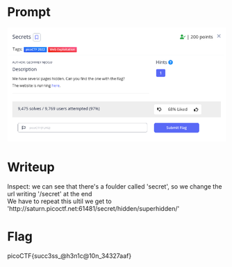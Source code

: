 <h1>
  Prompt
</h1>

![alt text](prompt.png)

<h1>
  Writeup
</h1>

<p>Inspect: we can see that there's a foulder called 'secret', so we change the url writing '/secret' at the end <br>
We have to repeat this ultil we get to 'http://saturn.picoctf.net:61481/secret/hidden/superhidden/'</p>

<h1>
  Flag
</h1>

picoCTF{succ3ss_@h3n1c@10n_34327aaf}
